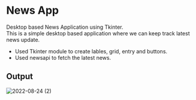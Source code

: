 # News App
Desktop based News Application using Tkinter.\
This is a simple desktop based application where we can keep track latest news update.
- Used Tkinter module to create lables, grid, entry and buttons.
- Used newsapi to fetch the latest news. 
## Output
![2022-08-24 (2)](https://user-images.githubusercontent.com/93439623/186457706-b6bc8795-fbbd-441f-ae75-4d34970cf8af.png)
